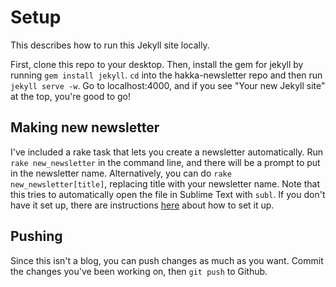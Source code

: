 # Setup 

This describes how to run this Jekyll site locally. 

First, clone this repo to your desktop. Then, install the gem for jekyll by running `gem install jekyll`. `cd` into the hakka-newsletter repo and then run `jekyll serve -w`. Go to localhost:4000, and if you see "Your new Jekyll site" at the top, you're good to go! 

## Making new newsletter 

I've included a rake task that lets you create a newsletter automatically. Run `rake new_newsletter` in the command line, and there will be a prompt to put in the newsletter name. Alternatively, you can do `rake new_newsletter[title]`, replacing title with your newsletter name. Note that this tries to automatically open the file in Sublime Text with `subl`. If you don't have it set up, there are instructions [here](https://www.sublimetext.com/docs/2/osx_command_line.html) about how to set it up. 

## Pushing 

Since this isn't a blog, you can push changes as much as you want. Commit the changes you've been working on, then `git push` to Github. 

